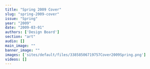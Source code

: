 ```yaml
---
title: "Spring 2009 Cover"
slug: "spring-2009-cover"
issue: "Spring"
year: "2009"
date: "2009-03-01"
authors: ['Design Board']
section: "art"
audio: []
main_image: ""
banner_image: ""
images: ['sites/default/files/33858506719757Cover2009Spring.png']
videos: []
---
```

